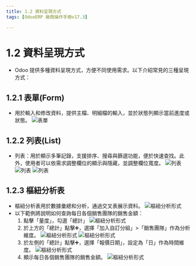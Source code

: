 ```yaml
---
title: 1.2 資料呈現方式
tags: [OdooERP 廠商操作手冊v17.3]

---
```


# 1.2 資料呈現方式
* Odoo 提供多種資料呈現方式，方便不同使用需求。以下介紹常見的三種呈現方式：
## 1.2.1 表單(Form)
* 用於輸入和修改資料，提供主檔、明細檔的輸入，並於狀態列顯示當前進度或狀態。
![表單](https://i.imgur.com/n290h22.png)
## 1.2.2 列表(List)
* 列表：用於顯示多筆記錄，支援排序、搜尋與篩選功能，便於快速查找。此外，使用者可以依需求調整欄位的顯示與隱藏，並調整欄位寬度。
![列表](https://i.imgur.com/2rNZhSR.png)
![列表](https://i.imgur.com/lbXN8ku.png)
![列表](https://i.imgur.com/D90o5GV.png)
## 1.2.3 樞紐分析表
* 樞紐分析表用於數據彙總和分析，通過交叉表展示資料。
![樞紐分析形式](https://i.imgur.com/IFs97ph.png)
* 以下範例將說明如何查詢每日各個銷售團隊的銷售金額：
    1. 點擊「量度」，勾選「總計」
    ![樞紐分析形式](https://i.imgur.com/pEFR1cz.png)
    2. 於上方的「總計」點擊➕，選擇「加入自訂分組」>「銷售團隊」作為分析維度。
    ![樞紐分析形式](https://i.imgur.com/NV12OyH.png)
    ![樞紐分析形式](https://i.imgur.com/bwpn5Ws.png)
    3. 於左側的「總計」點擊➕，選擇「報價日期」，設定為「日」作為時間維度。
    ![樞紐分析形式](https://i.imgur.com/DnUUWlT.png)
    4. 顯示每日各個銷售團隊的銷售金額。
    ![樞紐分析形式](https://i.imgur.com/TaovqrA.png)

